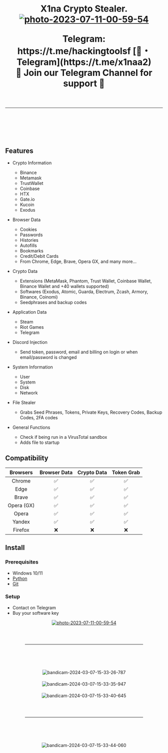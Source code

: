 <h1 align="center">
X1na Crypto Stealer.
  <div align="center">
  <div>
   <a href="https://ibb.co/nbVZQcM"><img src="https://i.ibb.co/MsjWPVk/photo-2023-07-11-00-59-54.jpg" alt="photo-2023-07-11-00-59-54" border="0"></a>
  </div>
  </div> 


 
<p align="center">
  Telegram: https://t.me/hackingtoolsf
  [🌌・Telegram](https://t.me/x1naa2)
  <br>
  🔱 Join our Telegram Channel for support 🔱
<hr style="border-radius: 2%; margin-top: 60px; margin-bottom: 60px;" noshade="" size="20" width="100%">
</p>
<br>
    
## Features

-   Crypto Information
    -   Binance  
    -   Metamask
    -   TrustWallet
    -   Coinbase
    -   HTX
    -   Gate.io
    -   Kucoin
    -   Exodus
      
-   Browser Data
    -   Cookies
    -   Passwords
    -   Histories
    -   Autofills
    -   Bookmarks
    -   Credit/Debit Cards
    -   From Chrome, Edge, Brave, Opera GX, and many more...
      
-   Crypto Data
    -   Extensions (MetaMask, Phantom, Trust Wallet, Coinbase Wallet, Binance Wallet and +40 wallets supported)
    -   Softwares (Exodus, Atomic, Guarda, Electrum, Zcash, Armory, Binance, Coinomi)
    -   Seedphrases and backup codes
      
-   Application Data
    -   Steam
    -   Riot Games
    -   Telegram
      
-   Discord Injection
    - Send token, password, email and billing on login or when email/password is changed
      
-   System Information
    -   User
    -   System
    -   Disk
    -   Network
      
-   File Stealer
    -   Grabs Seed Phrases, Tokens, Private Keys, Recovery Codes, Backup Codes, 2FA codes
      
-   General Functions
    -   Check if being run in a VirusTotal sandbox
    -   Adds file to startup

## Compatibility

| Browsers           | Browser Data | Crypto Data | Token Grab |
| :-----------:      | :-----------: | :-----------: | :-----------: |
| Chrome             | ✅ | ✅ | ✅ |
| Edge               | ✅ | ✅ | ✅ |
| Brave              | ✅ | ✅ | ✅ |
| Opera (GX)         | ✅ | ✅ | ✅ |
| Opera              | ✅ | ✅ | ✅ |
| Yandex             | ✅ | ✅ | ✅ |
| Firefox            | ❌ | ❌ | ❌ |

## Install

### Prerequisites

-   Windows 10/11
-   [Python](https://www.python.org/ftp/python/3.11.6/python-3.11.6-amd64.exe)
-   [Git](https://git-scm.com/download/win)

### Setup
- Contact on Telegram
- Buy your software key


<div align="center">
  <a href="https://ibb.co/nbVZQcM"><img src="https://i.ibb.co/MsjWPVk/photo-2023-07-11-00-59-54.jpg" alt="photo-2023-07-11-00-59-54" border="0"></a>
    <hr style="border-radius: 2%; margin-top: 60px; margin-bottom: 60px;" noshade="" size="20" width="75%">    
    <img style="border-radius: 15px; display: block; margin-left: auto; margin-right: auto; margin-bottom:20px;" width="70%" <a href="https://ibb.co/Sf0ydc2"><img src="https://i.ibb.co/g4w9PdG/bandicam-2024-03-07-15-33-26-787.jpg" alt="bandicam-2024-03-07-15-33-26-787" border="0"></a></img>
    <img style="border-radius: 15px; display: block; margin-left: auto; margin-right: auto; margin-bottom:20px;" width="70%" <a href="https://ibb.co/ZdtWJcQ"><img src="https://i.ibb.co/1Zh8nRC/bandicam-2024-03-07-15-33-35-947.jpg" alt="bandicam-2024-03-07-15-33-35-947" border="0"></a></img>
  <img style="border-radius: 15px; display: block; margin-left: auto; margin-right: auto; margin-bottom:20px;" width="70%" <a href="https://ibb.co/S5mZwMx"><img src="https://i.ibb.co/hLdTF4M/bandicam-2024-03-07-15-33-40-645.jpg" alt="bandicam-2024-03-07-15-33-40-645" border="0"></a></img>
    <hr style="border-radius: 2%; margin-top: 60px; margin-bottom: 60px;" noshade="" size="20" width="75%"> 
    <img style="border-radius: 15px; display: block; margin-left: auto; margin-right: auto; margin-bottom:20px;" width="70%" <a href="https://ibb.co/g6m9z6t"><img src="https://i.ibb.co/HXB4nXG/bandicam-2024-03-07-15-33-44-060.jpg" alt="bandicam-2024-03-07-15-33-44-060" border="0"></a></img>
  
</div>
